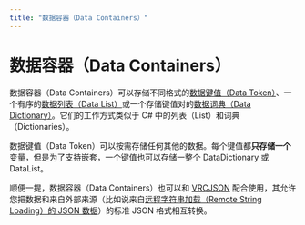 ```yaml
---
title: "数据容器（Data Containers）"
---
```


# 数据容器（Data Containers）

数据容器（Data Containers）可以存储不同格式的[数据键值（Data Token）](/creators.vrchat.com/worlds/udon/data-containers/data-tokens)、一个有序的[数据列表（Data List）](/creators.vrchat.com/worlds/udon/data-containers/data-lists)或一个存储键值对的[数据词典（Data Dictionary）](/creators.vrchat.com/worlds/udon/data-containers/data-dictionaries)。它们的工作方式类似于 C# 中的列表（List）和词典（Dictionaries）。

数据键值（Data Token）可以按需存储任何其他的数据。每个键值都**只存储一个**变量，但是为了支持嵌套，一个键值也可以存储一整个 DataDictionary 或 DataList。

顺便一提，数据容器（Data Containers）也可以和 [VRCJSON](/creators.vrchat.com/worlds/udon/data-containers/vrcjson) 配合使用，其允许您把数据和来自外部来源（比如说来自[远程字符串加载（Remote String Loading）的 JSON 数据]((/creators.vrchat.com/worlds/udon/string-loading))）的标准 JSON 格式相互转换。

